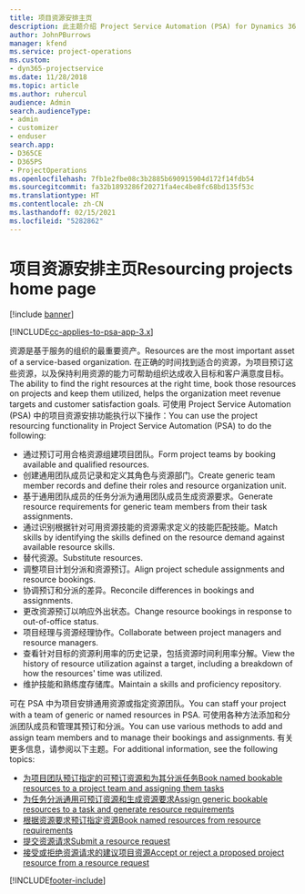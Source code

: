 ```yaml
---
title: 项目资源安排主页
description: 此主题介绍 Project Service Automation (PSA) for Dynamics 365 中的资源管理功能。
author: JohnPBurrows
manager: kfend
ms.service: project-operations
ms.custom:
- dyn365-projectservice
ms.date: 11/28/2018
ms.topic: article
ms.author: ruhercul
audience: Admin
search.audienceType:
- admin
- customizer
- enduser
search.app:
- D365CE
- D365PS
- ProjectOperations
ms.openlocfilehash: 7fb1e2fbe08c3b2885b690915904d172f14fdb54
ms.sourcegitcommit: fa32b1893286f20271fa4ec4be8fc68bd135f53c
ms.translationtype: HT
ms.contentlocale: zh-CN
ms.lasthandoff: 02/15/2021
ms.locfileid: "5282862"
---
```

# <a name="resourcing-projects-home-page"></a><span data-ttu-id="84bbd-103">项目资源安排主页</span><span class="sxs-lookup"><span data-stu-id="84bbd-103">Resourcing projects home page</span></span>

[!include [banner](../includes/psa-now-project-operations.md)]

[!INCLUDE[cc-applies-to-psa-app-3.x](../includes/cc-applies-to-psa-app-3x.md)]

<span data-ttu-id="84bbd-104">资源是基于服务的组织的最重要资产。</span><span class="sxs-lookup"><span data-stu-id="84bbd-104">Resources are the most important asset of a service-based organization.</span></span> <span data-ttu-id="84bbd-105">在正确的时间找到适合的资源，为项目预订这些资源，以及保持利用资源的能力可帮助组织达成收入目标和客户满意度目标。</span><span class="sxs-lookup"><span data-stu-id="84bbd-105">The ability to find the right resources at the right time, book those resources on projects and keep them utilized, helps the organization meet revenue targets and customer satisfaction goals.</span></span> <span data-ttu-id="84bbd-106">可使用 Project Service Automation (PSA) 中的项目资源安排功能执行以下操作：</span><span class="sxs-lookup"><span data-stu-id="84bbd-106">You can use the project resourcing functionality in Project Service Automation (PSA) to do the following:</span></span>

- <span data-ttu-id="84bbd-107">通过预订可用合格资源组建项目团队。</span><span class="sxs-lookup"><span data-stu-id="84bbd-107">Form project teams by booking available and qualified resources.</span></span>
- <span data-ttu-id="84bbd-108">创建通用团队成员记录和定义其角色与资源部门。</span><span class="sxs-lookup"><span data-stu-id="84bbd-108">Create generic team member records and define their roles and resource organization unit.</span></span>
- <span data-ttu-id="84bbd-109">基于通用团队成员的任务分派为通用团队成员生成资源要求。</span><span class="sxs-lookup"><span data-stu-id="84bbd-109">Generate resource requirements for generic team members from their task assignments.</span></span>
- <span data-ttu-id="84bbd-110">通过识别根据针对可用资源技能的资源需求定义的技能匹配技能。</span><span class="sxs-lookup"><span data-stu-id="84bbd-110">Match skills by identifying the skills defined on the resource demand against available resource skills.</span></span>
- <span data-ttu-id="84bbd-111">替代资源。</span><span class="sxs-lookup"><span data-stu-id="84bbd-111">Substitute resources.</span></span>
- <span data-ttu-id="84bbd-112">调整项目计划分派和资源预订。</span><span class="sxs-lookup"><span data-stu-id="84bbd-112">Align project schedule assignments and resource bookings.</span></span>
- <span data-ttu-id="84bbd-113">协调预订和分派的差异。</span><span class="sxs-lookup"><span data-stu-id="84bbd-113">Reconcile differences in bookings and assignments.</span></span>
- <span data-ttu-id="84bbd-114">更改资源预订以响应外出状态。</span><span class="sxs-lookup"><span data-stu-id="84bbd-114">Change resource bookings in response to out-of-office status.</span></span>
- <span data-ttu-id="84bbd-115">项目经理与资源经理协作。</span><span class="sxs-lookup"><span data-stu-id="84bbd-115">Collaborate between project managers and resource managers.</span></span>
- <span data-ttu-id="84bbd-116">查看针对目标的资源利用率的历史记录，包括资源时间利用率分解。</span><span class="sxs-lookup"><span data-stu-id="84bbd-116">View the history of resource utilization against a target, including a breakdown of how the resources' time was utilized.</span></span>
- <span data-ttu-id="84bbd-117">维护技能和熟练度存储库。</span><span class="sxs-lookup"><span data-stu-id="84bbd-117">Maintain a skills and proficiency repository.</span></span>


<span data-ttu-id="84bbd-118">可在 PSA 中为项目安排通用资源或指定资源团队。</span><span class="sxs-lookup"><span data-stu-id="84bbd-118">You can staff your project with a team of generic or named resources in PSA.</span></span> <span data-ttu-id="84bbd-119">可使用各种方法添加和分派团队成员和管理其预订和分派。</span><span class="sxs-lookup"><span data-stu-id="84bbd-119">You can use various methods to add and assign team members and to manage their bookings and assignments.</span></span> <span data-ttu-id="84bbd-120">有关更多信息，请参阅以下主题。</span><span class="sxs-lookup"><span data-stu-id="84bbd-120">For additional information, see the following topics:</span></span>

- [<span data-ttu-id="84bbd-121">为项目团队预订指定的可预订资源和为其分派任务</span><span class="sxs-lookup"><span data-stu-id="84bbd-121">Book named bookable resources to a project team and assigning them tasks</span></span>](assign-named-bookable-resource.md)
- [<span data-ttu-id="84bbd-122">为任务分派通用可预订资源和生成资源要求</span><span class="sxs-lookup"><span data-stu-id="84bbd-122">Assign generic bookable resources to a task and generate resource requirements</span></span>](assign-generic-bookable-resource.md)
- [<span data-ttu-id="84bbd-123">根据资源要求预订指定资源</span><span class="sxs-lookup"><span data-stu-id="84bbd-123">Book named resources from resource requirements</span></span>](book-named-resource.md)
- [<span data-ttu-id="84bbd-124">提交资源请求</span><span class="sxs-lookup"><span data-stu-id="84bbd-124">Submit a resource request</span></span>](submit-resource-request.md)
- [<span data-ttu-id="84bbd-125">接受或拒绝资源请求的建议项目资源</span><span class="sxs-lookup"><span data-stu-id="84bbd-125">Accept or reject a proposed project resource from a resource request</span></span>](accept-reject-proposed-resource.md)


[!INCLUDE[footer-include](../includes/footer-banner.md)]
